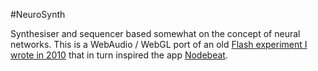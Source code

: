 #NeuroSynth

Synthesiser and sequencer based somewhat on the concept of neural networks. This is a WebAudio / WebGL port of an old [Flash experiment I wrote in 2010](https://github.com/soulwire/ParticleNodeSequencer) that in turn inspired the app [Nodebeat](http://nodebeat.com/).